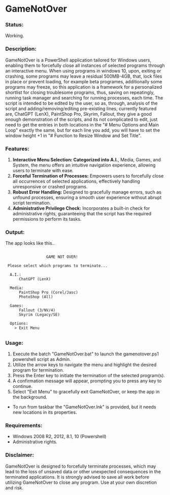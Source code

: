 # GameNotOver
### Status:
Working.

### Description:

GameNotOver is a PowerShell application tailored for Windows users, enabling them to forcefully close all instances of selected programs through an interactive menu. 
When using programs in windows 10, upon, exiting or crashing, some programs may leave a residual 500MB-4GB, that, lock files in place or prevent loading, for example beta programes, additionally some programs may freeze, so this application is a framework for a personalized shortlist for closing troublesome programs, thus, saving on repeatingly, running task manager and searching for running processes, each time.
The script is intended to be edited by the user, so as, through, analysis of the script and adding/removing/editing pre-existing lines, currently featured are, ChatGPT (LenX), PaintShop Pro, Skyrim, Fallout, they give a good enough demonstration of the scripts, and its not complicated to edit, just need to get the entries in both locations in the "# Menu Options and Main Loop" exactly the same, but for each line you add, you will have to set the window height +1 in "# Function to Resize Window and Set Title".

### Features:

1. **Interactive Menu Selection: Categorized into A.I.**, Media, Games, and System, the menu offers an intuitive navigation experience, allowing users to terminate with ease.
2. **Forceful Termination of Processes:** Empowers users to forcefully close all occurrences of selected applications, effectively handling unresponsive or crashed programs.
3. **Robust Error Handling:** Designed to gracefully manage errors, such as unfound processes, ensuring a smooth user experience without abrupt script termination.
4. **Administrative Privilege Check:** Incorporates a built-in check for administrative rights, guaranteeing that the script has the required permissions to perform its tasks.

### Output:
The app looks like this..
```

                  GAME NOT OVER!

 Please select which programs to terminate...

  A.I.:
      ChatGPT (LenX)

  Media:
      PaintShop Pro (Corel/Jasc)
      PhotoShop (All)

  Games:
      Fallout (3/NV/4)
      Skyrim (Legacy/SE)

  Options:
    > Exit Menu

```
##

### Usage:

1. Execute the batch "GameNotOver.bat" to launch the gamenotover.ps1 powershell script as Admin.
2. Utilize the arrow keys to navigate the menu and highlight the desired program for termination.
3. Press the Enter key to initiate the termination of the selected program(s).
4. A confirmation message will appear, prompting you to press any key to continue.
5. Select "Exit Menu" to gracefully exit GameNotOver, or keep the app in the background.
* To run from taskbar the "GameNotOver.lnk" is provided, but it needs new locations in its properties.

### Requirements:

- Windows 2008 R2, 2012, 8.1, 10 (Powershell)
- Administrative rights.

### Disclaimer:

GameNotOver is designed to forcefully terminate processes, which may lead to the loss of unsaved data or other unexpected consequences in the terminated applications. 
It is strongly advised to save all work before utilizing GameNotOver to close any program. Use at your own discretion and risk.
